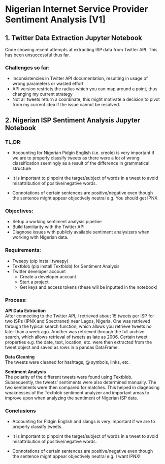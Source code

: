 # Nigerian Internet Service Provider Sentiment Analysis [V1]


## 1. Twitter Data Extraction Jupyter Notebook

Code showing recent attempts at extracting ISP data from Twitter API. This has been unsuccessful thus far.

### Challenges so far:
- Inconsistencies in Twitter API documentation, resulting in usage of wrong parameters or wasted effort
- API version restricts the radius which you can map around a point, thus changing my current strategy
- Not all tweets return a coordinate, this might motivate a decision to pivot from my current idea if the issue cannot be resolved.


## 2. Nigerian ISP Sentiment Analysis Jupyter Notebook

### TL,DR:
- Accounting for Nigerian Pidgin English (i.e. creole) is very important if we are to properly classify tweets as there were a lot of wrong classification seemingly as a result of the difference in grammatical structure

- It is important to pinpoint the target/subject of words in a tweet to avoid misattribution of positive/negative words.

- Connotations of certain sentences are positive/negative even though the sentence might appear objectively neutral e.g. You should get IPNX. 

### Objectives:
- Setup a working sentiment analysis pipeline
- Build familiarity with the Twitter API
- Diagnose issues with publicly available sentiment analysizers when working with Nigerian data.

### Requirements:
- Tweepy (pip install tweepy)
- Textblob (pip install Textblob) for Sentiment Analysis
- Twitter developer account
  - Create a developer account
  - Start a project
  - Get keys and access tokens (these will be inputted in the notebook)

### Process:

**API Data Extraction**\
After connecting to the Twitter API, I retrieved about 15 tweets per ISP for two ISPs (IPNX and Spectranet) near Lagos, Nigeria. One was retrieved through the typical search function, which allows you retrieve tweets no later than a week ago. Another was retrieved through the full archive search, which allows retrieval of tweets as late as 2006. Certain tweet properties e.g. the date, text, location, etc. were then extracted from the tweet object and saved as rows in a pandas DataFrame.

**Data Cleaning**\
The tweets were cleaned for hashtags, @ symbols, links, etc.


**Sentiment Analysis**\
The polarity of the different tweets were found using Textblob. Subsequently, the tweets' sentiments were also determined manually. The two sentiments were then compared for matches. This helped in diagnosing weaknesses of the Textblob sentiment analyzer and important areas to improve upon when analyzing the sentiment of Nigerian ISP data.

### Conclusions
- Accounting for Pidgin English and slangs is very important if we are to properly classify tweets.

- It is important to pinpoint the target/subject of words in a tweet to avoid misattribution of positive/negative words.

- Connotations of certain sentences are positive/negative even though the sentence might appear objectively neutral e.g. I want IPNX! 

